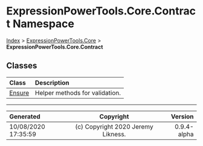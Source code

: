 ﻿# ExpressionPowerTools.Core.Contract Namespace

[Index](../index.md) > [ExpressionPowerTools.Core](ExpressionPowerTools.Core.a.md) > **ExpressionPowerTools.Core.Contract**

## Classes

| Class | Description |
| :-- | :-- |
| [Ensure](ExpressionPowerTools.Core.Contract.Ensure.cs.md) | Helper methods for validation. |


---

| Generated | Copyright | Version |
| :-- | :-: | --: |
| 10/08/2020 17:35:59 | (c) Copyright 2020 Jeremy Likness. | 0.9.4-alpha |
